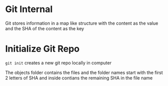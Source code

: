 # Git Internal

Git stores information in a map like structure with the content as the value and the SHA of the content as the key

# Initialize Git Repo

`git init` creates a new git repo locally in computer

The objects folder contains the files and the folder names start with the first 2 letters of SHA and inside contians the remaining SHA in the file name

